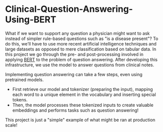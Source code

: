 # Clinical-Question-Answering-Using-BERT

What if we want to support any question a physician might want to ask instead of simpler rule-based questions such as "is a disease present"? To do this, we'll have to use more recent artificial intelligence techniques and large datasets as opposed to mere classification based on tabular data. In this project we go through the pre- and post-processing involved in applying [BERT](https://github.com/google-research/bert) to the problem of question answering. After developing this infrastructure, we use the model to answer questions from clinical notes.

Implementing question answering can take a few steps, even using pretrained models. 
- First retrieve our model and tokenizer (preparing the input), mapping each word to a unique element in the vocabulary and inserting special tokens. 
- Then, the model processes these tokenized inputs to create valuable embeddings and performs tasks such as question answering!

This project is just a "simple" example of what might be ran at production scale!